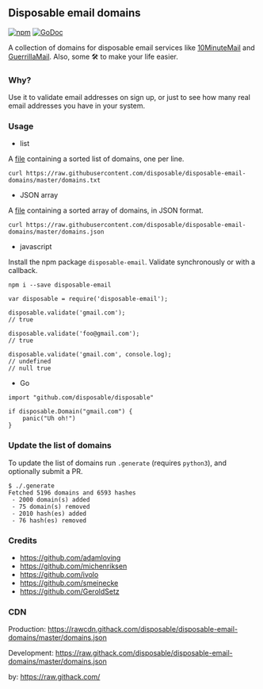 ## Disposable email domains

[![npm](https://badge.fury.io/js/disposable-email.svg)](https://www.npmjs.com/package/disposable-email)
[![GoDoc](https://godoc.org/github.com/disposable/disposable?status.svg)](https://godoc.org/github.com/disposable/disposable)

A collection of domains for disposable email services like [10MinuteMail](http://10minutemail.com) and [GuerrillaMail](https://www.guerrillamail.com). Also, some 🛠 to make your life easier.

### Why?

Use it to validate email addresses on sign up, or just to see how many real email addresses you have in your system.

### Usage

* list

A [file](https://raw.githubusercontent.com/disposable/disposable-email-domains/master/domains.txt)
containing a sorted list of domains, one per line.

```
curl https://raw.githubusercontent.com/disposable/disposable-email-domains/master/domains.txt
```

* JSON array

A [file](https://raw.githubusercontent.com/disposable/disposable-email-domains/master/domains.json)
containing a sorted array of domains, in JSON format.

```
curl https://raw.githubusercontent.com/disposable/disposable-email-domains/master/domains.json
```

* javascript

Install the npm package `disposable-email`. Validate synchronously or with a callback.

```lang=shell
npm i --save disposable-email
```

```lang=javascript
var disposable = require('disposable-email');

disposable.validate('gmail.com');
// true

disposable.validate('foo@gmail.com');
// true

disposable.validate('gmail.com', console.log);
// undefined
// null true
```

* Go

```lang=go
import "github.com/disposable/disposable"

if disposable.Domain("gmail.com") {
    panic("Uh oh!")
}
```

### Update the list of domains

To update the list of domains run `.generate` (requires `python3`), and optionally submit a PR.

```lang=bash
$ ./.generate
Fetched 5196 domains and 6593 hashes
 - 2000 domain(s) added
 - 75 domain(s) removed
 - 2010 hash(es) added
 - 76 hash(es) removed
```

### Credits

-	https://github.com/adamloving
-	https://github.com/michenriksen
-	https://github.com/ivolo
-   https://github.com/smeinecke
-   https://github.com/GeroldSetz

### CDN

Production: https://rawcdn.githack.com/disposable/disposable-email-domains/master/domains.json

Development: https://raw.githack.com/disposable/disposable-email-domains/master/domains.json

by: https://raw.githack.com/
